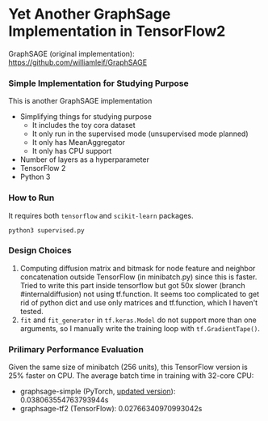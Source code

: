 # Yet Another GraphSage Implementation in TensorFlow2

GraphSAGE (original implementation): https://github.com/williamleif/GraphSAGE

### Simple Implementation for Studying Purpose

This is another GraphSAGE implementation
- Simplifying things for studying purpose
    - It includes the toy cora dataset
    - It only run in the supervised mode (unsupervised mode planned)
    - It only has MeanAggregator
    - It only has CPU support
- Number of layers as a hyperparameter
- TensorFlow 2
- Python 3

### How to Run 

It requires both `tensorflow` and `scikit-learn` packages.

```
python3 supervised.py
```

### Design Choices
1. Computing diffusion matrix and bitmask for node feature and neighbor concatenation outside TensorFlow (in minibatch.py) since this is faster. Tried to write this part inside tensorflow but got 50x slower (branch #internaldiffusion) not using tf.function. It seems too complicated to get rid of python dict and use only matrices and tf.function, which I haven't tested.
2. `fit` and `fit_generator` in `tf.keras.Model` do not support more than one arguments, so I manually write the training loop with `tf.GradientTape()`.

### Prilimary Performance Evaluation

Given the same size of minibatch (256 units), this TensorFlow version is 25% faster on CPU. The average batch time in training with 32-core CPU:
- graphsage-simple (PyTorch, [updated version](https://github.com/subbyte/graphsage-simple)): 0.038063554763793944s
- graphsage-tf2 (TensorFlow): 0.02766340970993042s
